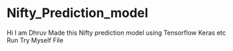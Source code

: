 # Nifty_Prediction_model
Hi I am Dhruv Made this Nifty prediction model using Tensorflow Keras etc
Run Try Myself File
